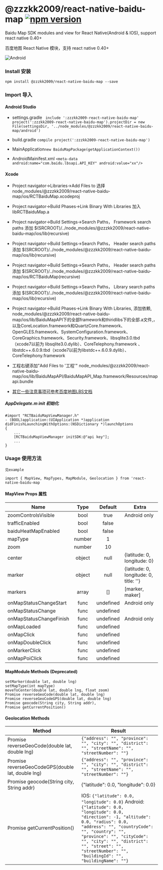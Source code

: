 # @zzzkk2009/react-native-baidu-map [![npm version](https://img.shields.io/npm/v/@zzzkk2009/react-native-baidu-map.svg?style=flat)](https://www.npmjs.com/package/@zzzkk2009/react-native-baidu-map)

Baidu Map SDK modules and view for React Native(Android & IOS), support react native 0.40+

百度地图 React Native 模块，支持 react native 0.40+

![Android](https://raw.githubusercontent.com/zzzkk2009/react-native-baidu-map/master/images/android.gif)

### Install 安装
    npm install @zzzkk2009/react-native-baidu-map --save
### Import 导入

#### Android Studio
- settings.gradle `
include ':zzzkk2009-react-native-baidu-map'
project(':zzzkk2009-react-native-baidu-map').projectDir = new File(settingsDir, '../node_modules/@zzzkk2009/react-native-baidu-map/android')`

- build.gradle `compile project(':zzzkk2009-react-native-baidu-map')`

- MainApplication`new BaiduMapPackage(getApplicationContext())`
- AndroidMainifest.xml `<meta-data
            android:name="com.baidu.lbsapi.API_KEY" android:value="xx"/>`

#### Xcode
- Project navigator->Libraries->Add Files to 选择 node_modules/@zzzkk2009/react-native-baidu-map/ios/RCTBaiduMap.xcodeproj
- Project navigator->Build Phases->Link Binary With Libraries 加入 libRCTBaiduMap.a
- Project navigator->Build Settings->Search Paths， Framework search paths 添加 $(SRCROOT)/../node_modules/@zzzkk2009/react-native-baidu-map/ios/lib(recursive)
- Project navigator->Build Settings->Search Paths， Header search paths 添加 $(SRCROOT)/../node_modules/@zzzkk2009/react-native-baidu-map/ios/lib(recursive)
- Project navigator->Build Settings->Search Paths， Header search paths 添加 $(SRCROOT)/../node_modules/@zzzkk2009/react-native-baidu-map/ios/RCTBaiduMap(recursive)
- Project navigator->Build Settings->Search Paths， Library search paths 添加 $(SRCROOT)/../node_modules/@zzzkk2009/react-native-baidu-map/ios/lib(recursive)
- Project navigator->Build Phases->Link Binary With Libraries, 添加依赖, node_modules/@zzzkk2009/react-native-baidu-map/ios/lib/BaiduMapAPI下的全部framework和thiridlibs下的全部.a文件,， 以及CoreLocation.framework和QuartzCore.framework、OpenGLES.framework、SystemConfiguration.framework、CoreGraphics.framework、Security.framework、libsqlite3.0.tbd（xcode7以前为 libsqlite3.0.dylib）、CoreTelephony.framework 、libstdc++.6.0.9.tbd（xcode7以前为libstdc++.6.0.9.dylib）、CoreTelephony.framework
- 工程右键添加"Add Files to '工程'" node_modules/@zzzkk2009/react-native-baidu-map/ios/lib/BaiduMapAPI/BaiduMapAPI_Map.framework/Resources/mapapi.bundle

- [其它一些注意事项可参考百度地图LBS文档](http://lbsyun.baidu.com/index.php?title=iossdk/guide/buildproject)

##### AppDelegate.m init 初始化
    #import "RCTBaiduMapViewManager.h"
    - (BOOL)application:(UIApplication *)application didFinishLaunchingWithOptions:(NSDictionary *)launchOptions
    {
        ...
        [RCTBaiduMapViewManager initSDK:@"api key"];
        ...
    }
  
### Usage 使用方法
    见example
    
    import { MapView, MapTypes, MapModule, Geolocation } from 'react-native-baidu-map

#### MapView Props 属性
| Name                    | Type  | Default  | Extra 
| ----------------------- |:-----:| :-------:| -------
| zoomControlsVisible     | bool  | true     | Android only
| trafficEnabled          | bool  | false    |
| baiduHeatMapEnabled     | bool  | false    |
| mapType                 | number| 1        |
| zoom                    | number| 10       |
| center                  | object| null     | {latitude: 0, longitude: 0}
| marker                  | object| null     | {latitude: 0, longitude: 0, title: ''}
| markers                 | array | []       | [marker, maker]
| onMapStatusChangeStart  | func  | undefined| Android only
| onMapStatusChange       | func  | undefined|
| onMapStatusChangeFinish | func  | undefined| Android only
| onMapLoaded             | func  | undefined|
| onMapClick              | func  | undefined|
| onMapDoubleClick        | func  | undefined|
| onMarkerClick           | func  | undefined|
| onMapPoiClick           | func  | undefined|

#### MapModule Methods (Deprecated)
    setMarker(double lat, double lng)
    setMapType(int mapType)
    moveToCenter(double lat, double lng, float zoom)
    Promise reverseGeoCode(double lat, double lng)
    Promise reverseGeoCodeGPS(double lat, double lng)
    Promise geocode(String city, String addr),
    Promise getCurrentPosition()
      
#### Geolocation Methods

| Method                    | Result 
| ------------------------- | -------
| Promise reverseGeoCode(double lat, double lng) | `{"address": "", "province": "", "city": "", "district": "", "streetName": "", "streetNumber": ""}`
| Promise reverseGeoCodeGPS(double lat, double lng) |  `{"address": "", "province": "", "city": "", "district": "", "streetName": "", "streetNumber": ""}`
| Promise geocode(String city, String addr) | {"latitude": 0.0, "longitude": 0.0}
| Promise getCurrentPosition() | IOS: `{"latitude": 0.0, "longitude": 0.0}` Android: `{"latitude": 0.0, "longitude": 0.0, "direction": -1, "altitude": 0.0, "radius": 0.0, "address": "", "countryCode": "", "country": "", "province": "", "cityCode": "", "city": "", "district": "", "street": "", "streetNumber": "", "buildingId": "", "buildingName": ""}`
